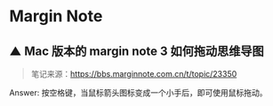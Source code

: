 # Margin Note



## ▲ Mac 版本的 margin note 3 如何拖动思维导图

> 笔记来源：https://bbs.marginnote.com.cn/t/topic/23350

Answer: 按空格键，当鼠标箭头图标变成一个小手后，即可使用鼠标拖动。
